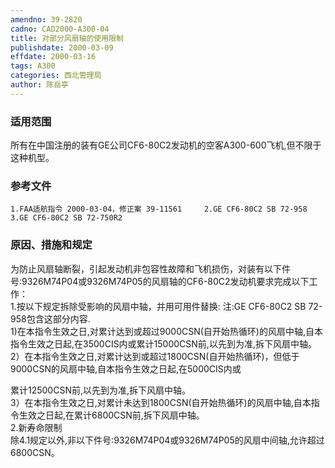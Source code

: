 ```yaml
---
amendno: 39-2820  
cadno: CAD2000-A300-04  
title: 对部分风扇轴的使用限制  
publishdate: 2000-03-09  
effdate: 2000-03-16  
tags: A300  
categories: 西北管理局  
author: 陈岳亭  
---
```

  
### 适用范围  
所有在中国注册的装有GE公司CF6-80C2发动机的空客A300-600飞机,但不限于这种机型。  
  
<!--more-->  
### 参考文件  
    1.FAA适航指令 2000-03-04，修正案 39-11561     2.GE CF6-80C2 SB 72-958     3.GE CF6-80C2 SB 72-750R2  
  
### 原因、措施和规定  
为防止风扇轴断裂，引起发动机非包容性故障和飞机损伤，对装有以下件号:9326M74P04或9326M74P05的风扇轴的CF6-80C2发动机要求完成以下工作：  
    1.按以下规定拆除受影响的风扇中轴，并用可用件替换:       注:GE CF6-80C2  SB 72-958包含这部分内容.  
1)在本指令生效之日,对累计达到或超过9000CSN(自开始热循环)的风扇中轴,自本指令生效之日起,在3500CIS内或累计15000CSN前,以先到为准,拆下风扇中轴。  
      2）在本指令生效之日,对累计达到或超过1800CSN(自开始热循环)，但低于9000CSN的风扇中轴,自本指令生效之日起,在5000CIS内或  
  
  
累计12500CSN前,以先到为准,拆下风扇中轴。  
      3）在本指令生效之日,对累计未达到1800CSN(自开始热循环)的风扇中轴,自本指令生效之日起,在累计6800CSN前,拆下风扇中轴。  
    2.新寿命限制  
除4.1规定以外,非以下件号:9326M74P04或9326M74P05的风扇中间轴,允许超过6800CSN。  
